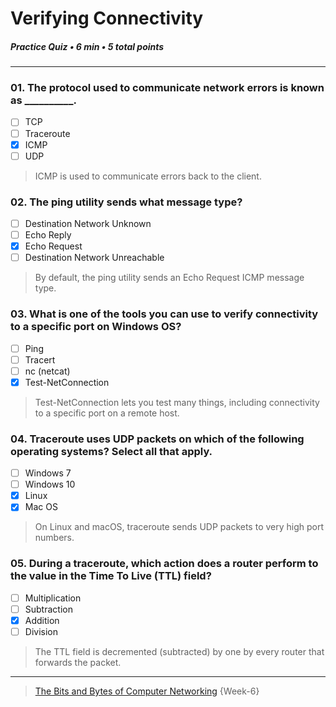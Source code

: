 # Verifying Connectivity   
##### Practice Quiz • 6 min • 5 total points 

---

### 01. The protocol used to communicate network errors is known as __________.

- [ ] TCP    
- [ ] Traceroute    
- [x] ICMP    
- [ ] UDP    

> ICMP is used to communicate errors back to the client.

### 02. The ping utility sends what message type?

- [ ] Destination Network Unknown    
- [ ] Echo Reply    
- [x] Echo Request    
- [ ] Destination Network Unreachable    

> By default, the ping utility sends an Echo Request ICMP message type.

### 03. What is one of the tools you can use to verify connectivity to a specific port on Windows OS?

- [ ] Ping    
- [ ] Tracert    
- [ ] nc (netcat)    
- [x] Test-NetConnection    

> Test-NetConnection lets you test many things, including connectivity to a specific port on a remote host.

### 04. Traceroute uses UDP packets on which of the following operating systems? Select all that apply.

- [ ] Windows 7    
- [ ] Windows 10    
- [x] Linux    
- [x] Mac OS    

> On Linux and macOS, traceroute sends UDP packets to very high port numbers.

### 05. During a traceroute, which action does a router perform to the value in the Time To Live (TTL) field?

- [ ] Multiplication    
- [ ] Subtraction    
- [x] Addition    
- [ ] Division    

> The TTL field is decremented (subtracted) by one by every router that forwards the packet.

---

> [The Bits and Bytes of Computer Networking](https://www.coursera.org/learn/computer-networking/) {Week-6} 
